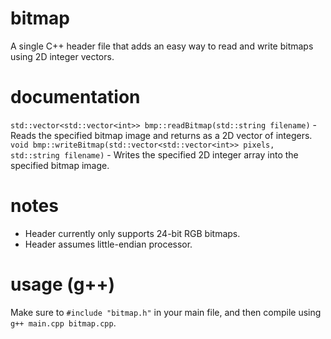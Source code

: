 # bitmap
A single C++ header file that adds an easy way to read and write bitmaps using 2D integer vectors.

# documentation
`std::vector<std::vector<int>> bmp::readBitmap(std::string filename)` - Reads the specified bitmap image and returns as a 2D vector of integers.
`void bmp::writeBitmap(std::vector<std::vector<int>> pixels, std::string filename)` - Writes the specified 2D integer array into the specified bitmap image.

# notes
- Header currently only supports 24-bit RGB bitmaps.
- Header assumes little-endian processor.

# usage (g++)
Make sure to `#include "bitmap.h"` in your main file, and then compile using `g++ main.cpp bitmap.cpp`.
